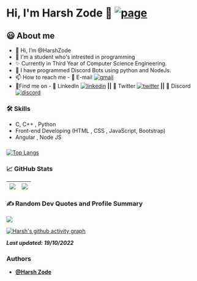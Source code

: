 
<!---
HarshZode/HarshZode is a ✨ special ✨ repository because its `README.md` (this file) appears on your GitHub profile.
You can click the Preview link to take a look at your changes.
--->

# Hi, I'm Harsh Zode 🔗 [![page](https://img.shields.io/website?down_color=red&down_message=offline&style=flat-square&up_color=success&up_message=online&url=https%3A%2F%2FHarshZode.github.io%2F)](https://HarshZode.github.io/)
  
## 😃 About me 

- 👋 Hi, I’m @HarshZode
- 🌱 I'm a student who's intrested in programming
- ✨ Currently in Third Year of Computer Science Engineering.
- 👑 I have programmed Discord Bots using python and NodeJs.
- 📫 How to reach me - 📧 E-mail [![gmail](https://img.shields.io/badge/Harsh%20Zode-0A66C2?style=flat-square&color=white&logo=gmail)](mailto:zodeharsh@gmail.com)
- 🍳Find me on - 💼 LinkedIn [![linkedin](https://img.shields.io/badge/Harsh%20Zode-0A66C2?style=flat-square&logo=linkedin&logoColor=white)](https://www.linkedin.com/in/harsh-zode-67a6071b8/)  **||** 💬 Twitter [![twitter](https://img.shields.io/twitter/follow/harsh_zode_?color=blue&label=Harsh%20Zode&logo=twitter&style=flat-square)](https://www.twitter.com/harsh_zode_/)  **||** 👥 Discord [![discord](https://img.shields.io/discord/761173535736856588?label=Taken's%20Crib&labelColor=%235865F2&logo=discord&logoColor=white&style=flat-square)](https://discord.gg/5ZGzSUJ)

 ### 🛠 Skills
- C, C++ , Python
- Front-end Developing (HTML , CSS , JavaScript, Bootstrap)  
- Angular , Node JS

 ###
 
<!-- ![Harsh's GitHub stats](https://github-readme-stats.vercel.app/api?username=HarshZode&show_icons=true&theme=radical) -->

[![Top Langs](https://github-readme-stats.vercel.app/api/top-langs/?username=HarshZode&theme=github_dark&layout=compact)](https://github.com/HarshZode/github-readme-stats)


###  📈 GitHub Stats

| <!-- <![Harsh's GitHub stats] --> <img src="https://github-readme-stats.vercel.app/api?username=HarshZode&&show_icons=true&count_private=true&theme=github_dark">|<!--  ![GitHub Streak] --><img src="https://github-readme-streak-stats.herokuapp.com/?user=HarshZode&theme=blueberry_duo"/> |
| ------------| ------------- |


 ### ✍️ Random Dev Quotes and Profile Summary
 ![](https://quotes-github-readme.vercel.app/api?type=horizontal&theme=dracula) 
 <!-- <img src="https://github-profile-summary-cards.vercel.app/api/cards/profile-details?username=HarshZode&theme=vue" align = "center"> -->

 [![Harsh's github activity graph](https://activity-graph.herokuapp.com/graph?username=HarshZode&theme=react-dark)](https://github.com/ashutosh00710/github-readme-activity-graph)


**_Last updated: 19/10/2022_**

<!-- **_[@HarshZode](https://www.github.com/HarshZode)_** -->

### Authors

- **[@Harsh Zode](https://www.github.com/HarshZode)**
